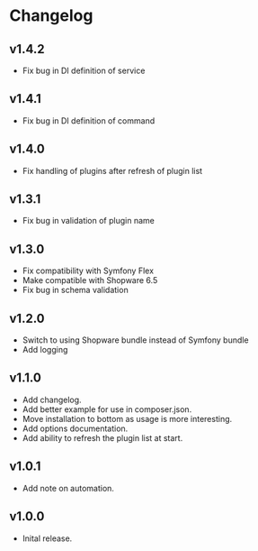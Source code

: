 # Changelog

## v1.4.2

- Fix bug in DI definition of service

## v1.4.1

- Fix bug in DI definition of command

## v1.4.0

- Fix handling of plugins after refresh of plugin list

## v1.3.1

- Fix bug in validation of plugin name

## v1.3.0

- Fix compatibility with Symfony Flex
- Make compatible with Shopware 6.5
- Fix bug in schema validation

## v1.2.0

- Switch to using Shopware bundle instead of Symfony bundle
- Add logging

## v1.1.0

- Add changelog.
- Add better example for use in composer.json.
- Move installation to bottom as usage is more interesting.
- Add options documentation.
- Add ability to refresh the plugin list at start.

## v1.0.1

- Add note on automation.

## v1.0.0

- Inital release.
